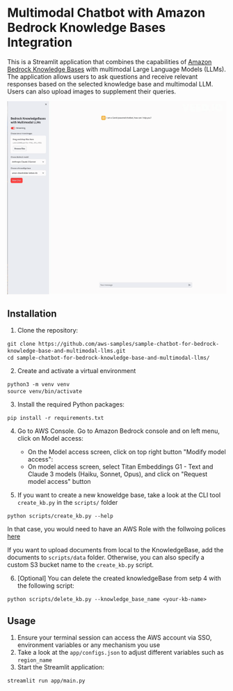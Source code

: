 # Multimodal Chatbot with Amazon Bedrock Knowledge Bases Integration

This is a Streamlit application that combines the capabilities of [Amazon Bedrock Knowledge Bases](https://aws.amazon.com/bedrock/knowledge-bases/) with multimodal Large Language Models (LLMs). The application allows users to ask questions and receive relevant responses based on the selected knowledge base and multimodal LLM. Users can also upload images to supplement their queries.

![Application demo](doc/demo.gif)


## Installation

1. Clone the repository:
```
git clone https://github.com/aws-samples/sample-chatbot-for-bedrock-knowledge-base-and-multimodal-llms.git
cd sample-chatbot-for-bedrock-knowledge-base-and-multimodal-llms/
```

2. Create and activate a virtual environment
```
python3 -m venv venv
source venv/bin/activate
```

3. Install the required Python packages:
```
pip install -r requirements.txt
```

4. Go to AWS Console. Go to Amazon Bedrock console and on left menu, click on Model access:
    * On the Model access screen, click on top right button "Modify model access":
    * On model access screen, select Titan Embeddings G1 - Text and Claude 3 models (Haiku, Sonnet, Opus), and click on "Request model access" button


5. If you want to create a new knoweldge base, take a look at the CLI tool `create_kb.py` in the `scripts/` folder
```
python scripts/create_kb.py --help 
```
In that case, you would need to have an AWS Role with the follwoing polices [here](doc/kb-polices.txt)

If you want to upload documents from local to the KnowledgeBase, add the documents to `scripts/data` folder. Otherwise, you can also specify a custom S3 bucket name to the `create_kb.py` script.

6. [Optional] You can delete the created knowledgeBase from setp 4 with the following script:
```
python scripts/delete_kb.py --knowledge_base_name <your-kb-name>
```

## Usage
1. Ensure your terminal session can access the AWS account via SSO, environment variables or any mechanism you use
2. Take a look at the `app/configs.json` to adjust different variables such as `region_name`
3. Start the Streamlit application:

```
streamlit run app/main.py
```

